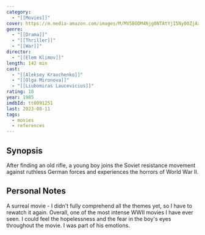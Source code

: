 ```yaml
---
category:
  - "[[Movies]]"
cover: https://m.media-amazon.com/images/M/MV5BODM4Njg0NTAtYjI5Ny00ZjAxLTkwNmItZTMxMWU5M2U3M2RjXkEyXkFqcGdeQXVyNzkwMjQ5NzM@._V1_SX300.jpg
genre:
  - "[[Drama]]"
  - "[[Thriller]]"
  - "[[War]]"
director:
  - "[[Elem Klimov]]"
length: 142 min
cast:
  - "[[Aleksey Kravchenko]]"
  - "[[Olga Mironova]]"
  - "[[Liubomiras Laucevicius]]"
rating: 10
year: 1985
imdbId: tt0091251
last: 2023-08-11
tags:
  - movies
  - references
---
```

## Synopsis

After finding an old rifle, a young boy joins the Soviet resistance movement against ruthless German forces and experiences the horrors of World War II.

## Personal Notes

A surreal movie - I didn't fully comprehend all the themes yet, so I have to rewatch it again. Overall, one of the most intense WWII movies I have ever seen. I could feel the hopelessness and the fear in the boy's eyes throughout the movie. I was part of his emotions. 
